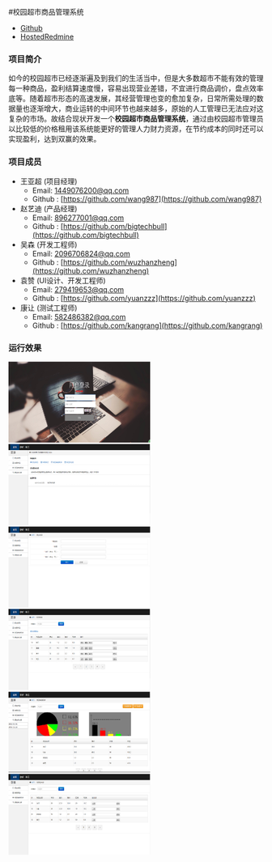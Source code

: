 #校园超市商品管理系统

* [Github](https://github.com/wang987/-Supermarket-commodity-management) 
* [HostedRedmine](http://www.hostedredmine.com/projects/java_fivepeople)

### 项目简介

如今的校园超市已经逐渐遍及到我们的生活当中，但是大多数超市不能有效的管理每一种商品，盈利结算速度慢，容易出现营业差错，不宜进行商品调价，盘点效率底等。随着超市形态的高速发展，其经营管理也变的愈加复杂，日常所需处理的数据量也逐渐增大，商业运转的中间环节也越来越多，原始的人工管理已无法应对这复杂的市场。故结合现状开发一个**校园超市商品管理系统**，通过由校园超市管理员以比较低的价格租用该系统能更好的管理人力财力资源，在节约成本的同时还可以实现盈利，达到双赢的效果。



### 项目成员

* 王亚超 (项目经理) 
    * Email: <1449076200@qq.com>
    * Github : [https://github.com/wang987](https://github.com/wang987)
* 赵艺迪 (产品经理) 
    * Email: <896277001@qq.com>
    * Github : [https://github.com/bigtechbull](https://github.com/bigtechbull)
* 吴森 (开发工程师) 
    * Email: <2096706824@qq.com>
    * Github : [https://github.com/wuzhanzheng](https://github.com/wuzhanzheng)	
* 袁赞 (UI设计、开发工程师) 
    * Email: <279419653@qq.com>
    * Github : [https://github.com/yuanzzz](https://github.com/yuanzzz)	
* 康让 (测试工程师) 
    * Email: <582486382@qq.com>
    * Github : [https://github.com/kangrang](https://github.com/kangrang)	
	
### 运行效果
<img src="../../image/校园超市商品管理系统/1.png" width=280 height=160 />
<img src="../../image/校园超市商品管理系统/2.png" width=280 height=160 />
<img src="../../image/校园超市商品管理系统/3.png" width=280 height=160 />

<img src="../../image/校园超市商品管理系统/4.png" width=280 height=160 />
<img src="../../image/校园超市商品管理系统/5.png" width=280 height=160 />
<img src="../../image/校园超市商品管理系统/6.png" width=280 height=160 />


